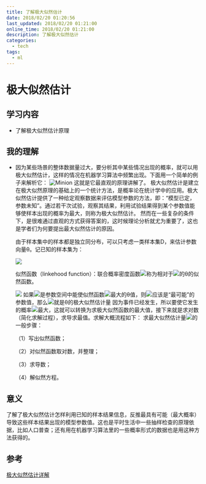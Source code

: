 ```yaml
---
title: 了解极大似然估计
date: 2018/02/20 01:20:56
last_updated: 2018/02/20 01:21:00
online_time: 2018/02/20 01:21:00
description: 了解极大似然估计
categories:
  - tech
tags:
  - ml
---
```


# 极大似然估计
## 学习内容
- 了解极大似然估计原理

## 我的理解
- 因为某些场景的整体数据量过大，要分析其中某些情况出现的概率，就可以用极大似然估计，这样的情况在机器学习算法中频繁出现。下面用一个简单的例子来解析它：
    ![Minion](http://img.blog.csdn.net/20170528002827749)
    这就是它最直观的原理讲解了。
    极大似然估计是建立在极大似然原理的基础上的一个统计方法，是概率论在统计学中的应用。极大似然估计提供了一种给定观察数据来评估模型参数的方法，即：“模型已定，参数未知”。通过若干次试验，观察其结果，利用试验结果得到某个参数值能够使样本出现的概率为最大，则称为极大似然估计。
    然而在一些复杂的条件下，是很难通过直观的方式获得答案的，这时候理论分析就尤为重要了，这也是学者们为何要提出最大似然估计的原因。

    由于样本集中的样本都是独立同分布，可以只考虑一类样本集D，来估计参数向量θ。记已知的样本集为：

    ![](http://img.blog.csdn.net/20170528003138251)  

    似然函数（linkehood function）：联合概率密度函数![](http://img.blog.csdn.net/20170528003212360)称为相对于![](http://img.blog.csdn.net/20170528003218392)的θ的似然函数。

    ![](http://img.blog.csdn.net/20170528003223845)
    如果![](http://img.blog.csdn.net/20170528003231366)是参数空间中能使似然函数![](http://img.blog.csdn.net/20170528003236220)最大的θ值，则![](http://img.blog.csdn.net/20170528003231366)应该是“最可能”的参数值，那么![](http://img.blog.csdn.net/20170528003231366)就是θ的极大似然估计量
    因为事件已经发生，所以要使它发生的概率![](http://img.blog.csdn.net/20170528003212360)最大，这就可以转换为求极大似然函数的最大值，接下来就是求对数（简化求解过程），求导求最值。求解大概流程如下：
    求最大似然估计量![](http://img.blog.csdn.net/20170528003231366)的一般步骤：

    （1）写出似然函数；

    （2）对似然函数取对数，并整理；

    （3）求导数；

    （4）解似然方程。

    
## 意义
了解了极大似然估计怎样利用已知的样本结果信息，反推最具有可能（最大概率）导致这些样本结果出现的模型参数值。这也是平时生活中一些抽样检查的原理依据，比如人口普查；还有用在机器学习算法里的一些概率形式的数据也是用这种方法获得的。

## 参考
[极大似然估计详解](http://blog.csdn.net/zengxiantao1994/article/details/72787849)

